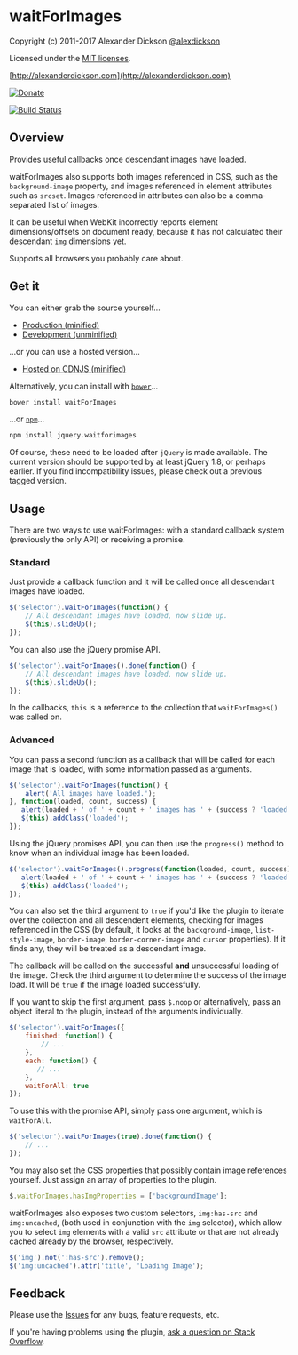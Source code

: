 # waitForImages

Copyright (c) 2011-2017 Alexander Dickson [@alexdickson](http://twitter.com/alexdickson)

Licensed under the [MIT licenses](https://raw.github.com/alexanderdickson/waitForImages/master/LICENSE-MIT).

[http://alexanderdickson.com](http://alexanderdickson.com)

[![Donate](http://www.pledgie.com/campaigns/18572.png?skin_name=chrome)](http://www.pledgie.com/campaigns/18572)


[![Build Status](https://secure.travis-ci.org/alexanderdickson/waitForImages.svg)](http://travis-ci.org/alexanderdickson/waitForImages)

## Overview

Provides useful callbacks once descendant images have loaded.

waitForImages also supports both images referenced in CSS, such as the `background-image` property, and images referenced in element attributes such as `srcset`. Images referenced in attributes can also be a comma-separated list of images.

It can be useful when WebKit incorrectly reports element dimensions/offsets on document ready, because it has not calculated their descendant `img` dimensions yet.

Supports all browsers you probably care about.

## Get it

You can either grab the source yourself...

- [Production (minified)](https://raw.github.com/alexanderdickson/waitForImages/master/dist/jquery.waitforimages.min.js)
- [Development (unminified)](https://raw.github.com/alexanderdickson/waitForImages/master/dist/jquery.waitforimages.js)

...or you can use a hosted version...

- [Hosted on CDNJS (minified)](http://cdnjs.cloudflare.com/ajax/libs/jquery.waitforimages/1.5.0/jquery.waitforimages.min.js)

Alternatively, you can install with [`bower`](http://bower.io/)...

```bash
bower install waitForImages
```

...or [`npm`](https://www.npmjs.com/)...

```bash
npm install jquery.waitforimages
```

Of course, these need to be loaded after `jQuery` is made available. The current version should be supported by at least jQuery 1.8, or perhaps earlier. If you find incompatibility issues, please check out a previous tagged version.

## Usage

There are two ways to use waitForImages: with a standard callback system (previously the only API) or receiving a promise.

### Standard

Just provide a callback function and it will be called once all descendant images have loaded.

```javascript
$('selector').waitForImages(function() {
    // All descendant images have loaded, now slide up.
    $(this).slideUp();
});
```

You can also use the jQuery promise API.

```javascript
$('selector').waitForImages().done(function() {
    // All descendant images have loaded, now slide up.
    $(this).slideUp();
});
```

In the callbacks, `this` is a reference to the collection that `waitForImages()` was called on.

### Advanced

You can pass a second function as a callback that will be called for each image that is loaded, with some information passed as arguments.

```javascript
$('selector').waitForImages(function() {
    alert('All images have loaded.');
}, function(loaded, count, success) {
   alert(loaded + ' of ' + count + ' images has ' + (success ? 'loaded' : 'failed to load') +  '.');
   $(this).addClass('loaded');
});
```

Using the jQuery promises API, you can then use the `progress()` method to know when an individual image has been loaded.

```javascript
$('selector').waitForImages().progress(function(loaded, count, success) {
   alert(loaded + ' of ' + count + ' images has ' + (success ? 'loaded' : 'failed to load') +  '.');
   $(this).addClass('loaded');
});
```

You can also set the third argument to `true` if you'd like the plugin to iterate over the collection and all descendent elements, checking for images referenced in the CSS (by default, it looks at the `background-image`, `list-style-image`, `border-image`, `border-corner-image` and `cursor` properties). If it finds any, they will be treated as a descendant image.

The callback will be called on the successful **and** unsuccessful loading of the image. Check the third argument to determine the success of the image load. It will be `true` if the image loaded successfully.

If you want to skip the first argument, pass `$.noop` or alternatively, pass an object literal to the plugin, instead of the arguments individually.

```javascript
$('selector').waitForImages({
    finished: function() {
        // ...
    },
    each: function() {
       // ...
    },
    waitForAll: true
});
```

To use this with the promise API, simply pass one argument, which is `waitForAll`.

```javascript
$('selector').waitForImages(true).done(function() {
    // ...
});
```

You may also set the CSS properties that possibly contain image references yourself. Just assign an array of properties to the plugin.

```javascript
$.waitForImages.hasImgProperties = ['backgroundImage'];
```

waitForImages also exposes two custom selectors, `img:has-src` and `img:uncached`, (both used in conjunction with the `img` selector), which allow you to select `img` elements with a valid `src` attribute or that are not already cached already by the browser, respectively.

```javascript
$('img').not(':has-src').remove();
$('img:uncached').attr('title', 'Loading Image');
```

## Feedback

Please use the [Issues](https://github.com/alexanderdickson/waitForImages/issues) for any bugs, feature requests, etc.

If you're having problems using the plugin, [ask a question on Stack Overflow](http://stackoverflow.com/questions/tagged/waitforimages).
